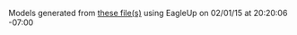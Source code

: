 Models generated from [these file(s)](https://raw.github.com/sparkfun/Bus_Pirate/18082e148f059382fff5b21640022dc8e7f8a64f/Hardware/BusPirate-v36.brd) using EagleUp on 02/01/15 at 20:20:06 -07:00
